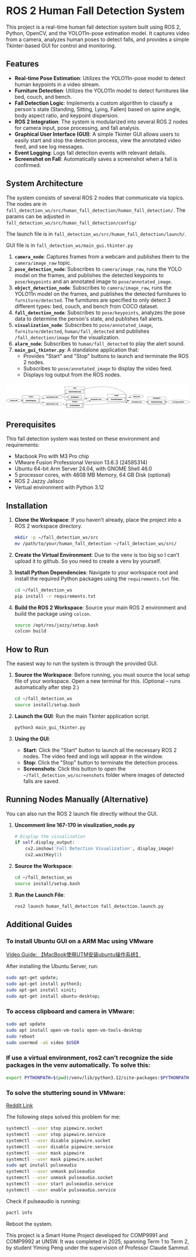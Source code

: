 
# ROS 2 Human Fall Detection System

This project is a real-time human fall detection system built using ROS 2, Python, OpenCV, and the YOLO11n-pose estimation model. It captures video from a camera, analyzes human poses to detect falls, and provides a simple Tkinter-based GUI for control and monitoring.

## Features

*   **Real-time Pose Estimation**: Utilizes the YOLO11n-pose model to detect human keypoints in a video stream.
*   **Furniture Detection**: Utilizes the YOLO11n model to detect furnitures like bed, couch, and bench.
*   **Fall Detection Logic**: Implements a custom algorithm to classify a person's state (Standing, Sitting, Lying, Fallen) based on spine angle, body aspect ratio, and keypoint dispersion.
*   **ROS 2 Integration**: The system is modularized into several ROS 2 nodes for camera input, pose processing, and fall analysis.
*   **Graphical User Interface (GUI)**: A simple Tkinter GUI allows users to easily start and stop the detection process, view the annotated video feed, and see log messages.
*   **Event Logging**: Logs fall detection events with relevant details.
*   **Screenshot on Fall**: Automatically saves a screenshot when a fall is confirmed.

## System Architecture

The system consists of several ROS 2 nodes that communicate via topics. The nodes are in `fall_detection_ws/src/human_fall_detection/human_fall_detection/`. The params can be adjusted in `fall_detection_ws/src/human_fall_detection/config/`

The launch file is in `fall_detection_ws/src/human_fall_detection/launch/`.

GUI file is in `fall_detection_ws/main_gui.tkinter.py`

1.  **`camera_node`**: Captures frames from a webcam and publishes them to the `camera/image_raw` topic.
2.  **`pose_detection_node`**: Subscribes to `camera/image_raw`, runs the YOLO model on the frames, and publishes the detected keypoints to `pose/keypoints` and an annotated image to `pose/annotated_image`.
3.  **`object_detection_node`**: Subscribes to `camera/image_raw`, runs the YOLO11n model on the frames, and publishes the detected furnitures to `furniture/detected`. The furnitures are specified to only detect 3 different types: bed, couch, and bench from COCO dataset.
4.  **`fall_detection_node`**: Subscribes to `pose/keypoints`, analyzes the pose data to determine the person's state, and publishes fall alerts.
5.  **`visualization_node`**: Subscribes to `pose/annotated_image`, `furniture/detected`, `human/fall_detected` and publishes `/fall_detection/image` for the visualization.
6.  **`alarm_node`**: Subscribes to `human/fall_detected` to play the alert sound.
7.  **`main_gui_tkinter.py`**: A standalone application that:
    *   Provides "Start" and "Stop" buttons to launch and terminate the ROS 2 nodes.
    *   Subscribes to `pose/annotated_image` to display the video feed.
    *   Displays log output from the ROS nodes.

![alt text](rosgraph.png)
## Prerequisites
This fall detection system was tested on these environment and requirements:
*   Macbook Pro with M3 Pro chip
*   VMware Fusion Professional Version 13.6.3 (24585314)
*   Ubuntu 64-bit Arm Server 24.04, with GNOME Shell 46.0
*   5 processor cores, with 4608 MB Memory, 64 GB Disk (optional)
*   ROS 2 Jazzy Jalisco
*   Vertual environment with Python 3.12

## Installation

1.  **Clone the Workspace**:
    If you haven't already, place the project into a ROS 2 workspace directory.
    ```bash
    mkdir -p ~/fall_detection_ws/src
    mv /path/to/your/human_fall_detection ~/fall_detection_ws/src/
    ```

2.  **Create the Virtual Environment**:
    Due to the venv is too big so I can't upload it to github. So you need to create a venv by yourself.

2.  **Install Python Dependencies**:
    Navigate to your workspace root and install the required Python packages using the `requirements.txt` file.
    ```bash
    cd ~/fall_detection_ws
    pip install -r requirements.txt
    ```

3.  **Build the ROS 2 Workspace**:
    Source your main ROS 2 environment and build the package using `colcon`.
    ```bash
    source /opt/ros/jazzy/setup.bash
    colcon build
    ```

## How to Run

The easiest way to run the system is through the provided GUI.

1.  **Source the Workspace**:
    Before running, you must source the local setup file of your workspace. Open a new terminal for this. (Optional – runs automatically after step 2.)
    ```bash
    cd ~/fall_detection_ws
    source install/setup.bash
    ```

2.  **Launch the GUI**:
    Run the main Tkinter application script.
    ```bash
    python3 main_gui_tkinter.py
    ```

3.  **Using the GUI**:
    *   **Start**: Click the "Start" button to launch all the necessary ROS 2 nodes. The video feed and logs will appear in the window.
    *   **Stop**: Click the "Stop" button to terminate the detection process.
    *   **Screenshots**: Click this button to open the `~/fall_detection_ws/screenshots` folder where images of detected falls are saved.

## Running Nodes Manually (Alternative)

You can also run the ROS 2 launch file directly without the GUI.

1.  **Uncomment line 167-170 in visulization_node.py**
    ```python
    # Display the visualization
    if self.display_output:
        cv2.imshow('Fall Detection Visualization', display_image)
        cv2.waitKey(1)
    ```


2.  **Source the Workspace**:
    ```bash
    cd ~/fall_detection_ws
    source install/setup.bash
    ```

3.  **Run the Launch File**:
    ```bash
    ros2 launch human_fall_detection fall_detection.launch.py
    ```


## Additional Guides
### To install Ubuntu GUI on a ARM Mac using VMware
[Video Guide: 【MacBook使用UTM安装ubuntu操作系统】](https://www.bilibili.com/video/BV1SwB8YqEia/?share_source=copy_web&vd_source=2d41dd1d327971e94cab3647818bc2d2)

After installing the Ubuntu Server, run:
```bash
sudo apt-get update;
sudo apt-get install python3;
sudo apt-get install xinit;
sudo apt-get install ubuntu-desktop;
```
### To access clipboard and camera in VMware:
```bash
sudo apt update
sudo apt install open-vm-tools open-vm-tools-desktop
sudo reboot
sudo usermod -aG video $USER
```

### If use a virtual environment, ros2 can't recognize the side packages in the venv automatically. To solve this:
```bash
export PYTHONPATH=$(pwd)/venv/lib/python3.12/site-packages:$PYTHONPATH
```

### To solve the stuttering sound in VMware:
[Reddit Link](https://www.reddit.com/r/vmware/comments/1dq4t32/ubuntu_vm_on_vmware_fusion_pro_1352_having_issues/)

The following steps solved this problem for me:
```bash
systemctl --user stop pipewire.socket
systemctl --user stop pipewire.service
systemctl --user disable pipewire.socket
systemctl --user disable pipewire.service
systemctl --user mask pipewire
systemctl --user mask pipewire.socket
sudo apt install pulseaudio
systemctl --user unmask pulseaudio
systemctl --user unmask pulseaudio.socket
systemctl --user start pulseaudio.service
systemctl --user enable pulseaudio.service
```
Check if pulseaudio is running:
```bash
pactl info
```
Reboot the system.

This project is a Smart Home Project developed for COMP9991 and COMP9992 at UNSW. It was completed in 2025, spanning Term 1 to Term 2, by student Yiming Peng under the supervision of Professor Claude Sammut.
